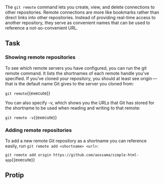The ```git remote``` command lets you create, view, and delete connections to other repositories. Remote connections 
are more like bookmarks rather than direct links into other repositories. Instead of providing real-time access to 
another repository, they serve as convenient names that can be used to reference a not-so-convenient URL.

## Task

### Showing remote repositories

To see which remote servers you have configured, you can run the git remote command. It lists the shortnames of each 
remote handle you’ve specified. If you’ve cloned your repository, you should at least see origin — that is the default 
name Git gives to the server you cloned from:

```git remote```{{execute}}

You can also specify -v, which shows you the URLs that Git has stored for the shortname to be used when reading and writing to that remote:

```git remote -v```{{execute}}

### Adding remote repositories

To add a new remote Git repository as a shortname you can reference easily, run ```git remote add <shortname> <url>```:

```git remote add origin https://github.com/aossama/simple-html-app```{{execute}}

## Protip
